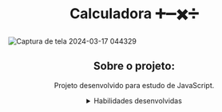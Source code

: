 <h1 align="center"> Calculadora ➕➖✖️➗ </h1>
  

![Captura de tela 2024-03-17 044329](https://github.com/MarianaRodriguesTech/Curso-Dev-Web-Full-Stack/assets/141480630/8556324f-92b2-4f95-b23e-6b4edd1b4cf7)


<div align="center">

## Sobre o projeto:


<p>Projeto desenvolvido para estudo de JavaScript.</p>

<details>
<summary>Habilidades desenvolvidas</summary>
  
- HTML

- CSS

- JavaScript
  
</details>

</div>
  
